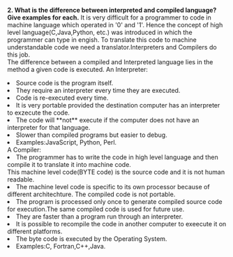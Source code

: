 **2.	What is the difference between interpreted and compiled language? Give examples for each.**
It is very difficult for a programmer to code in machine language which operated in '0' and '1'. 
Hence the concept of high level language(C,Java,Python, etc.) was introduced in which the programmer can type in engish. 
To translate this code to machine understandable code we need a translator.Interpreters and Compilers do this job.  
The difference between a compiled and Interpreted language lies in the method a given code is executed.
An Interpreter:<br>
<li>Source code is the program itself.
<li>They require an interpreter every time they are executed.
<li>Code is re-executed every time.
<li>It is very portable provided the destination computer has an interpreter to exzecute the code.
<li>The code will **not** execute if the computer does not have an interpreter for that language.
<li>Slower than compiled programs but easier to debug.
<li>Examples:JavaScript, Python, Perl.
<br>A Compiler:
<li>The programmer has to write the code in high level language and then compile it to translate it into machine code.<br>
This machine level code(BYTE code) is the source code and it is not human readable.
<li>The machine level code is specific to its own processor because of different architechture.
The compiled code is not portable.
<li>The program is processed only once to generate compiled source code for execution.The same compiled code is used for future use.
<li>They are faster than a program run through an interpreter.
<li>It is possible to recompile the code in another computer to exeecute it on different platforms.
<li>The byte code is executed by the Operating System.
<li>Examples:C, Fortran,C++,Java.

